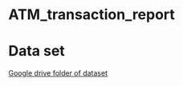 # ATM_transaction_report
















# Data set
[Google drive folder of dataset](https://drive.google.com/drive/folders/11h6RCsniJXMrfRhXnxSo_8-buBveWcgU)
